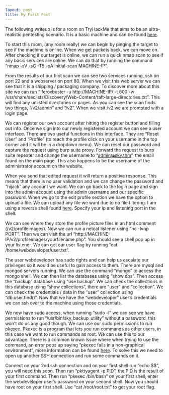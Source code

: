 ```yaml
---
layout: post
title: My First Post
---
```


The following writeup is for a room on TryHackMe that aims to be an ultra-realistic pentesting scenario. It is a basic machine and can be found [here](https://tryhackme.com/room/road). 

To start this room, (any room really) we can begin by pinging the target to see if the machine is online. When we get packets back, we can move on. After checking if our target is online, we can run a quick nmap scan to see if any basic services are online. We can do that by running the command “nmap -sV -sC -T5 -oA initial-scan MACHINE-IP”. 

From the results of our first scan we can see two services running, ssh on port 22 and a webserver on port 80. When we visit this web server we can see that it is a shipping / packaging company. To discover more about this site we can run “`feroxbuster -u http://MACHINE-IP/ -t 600 -w /usr/share/seclists/Discovery/Web-Content/raft-large-directories.txt”. This will find any unlisted directories or pages. As you can see the scan finds two things, “/v2/admin” and “/v2”. When we visit /v2 we are prompted with a login page. 

We can register our own account after hitting the register button and filling out info. Once we sign into our newly registered account we can see a user interface. There are two useful functions in this interface. They are “Reset User” and “Profile” (to reach the profile click on your username in the top corner and it will be in a dropdown menu). We can reset our password and capture the request using burp suite proxy. Forward the request to burp suite repeater and change the username to “admin@sky.thm”, the email found on the main page. This also happens to be the username of the administrator account on the website.

When you send that edited request it will return a positive response. This means that there is no user validation and we can change the password and “hijack” any account we want. We can go back to the login page and sign into the admin account using the admin username and our specific password. When we go to the edit profile section we have the option to upload a file. We can upload any file we want due to no file filtering. I am using a reverse shell found [here](https://github.com/pentestmonkey/php-reverse-shell/blob/master/php-reverse-shell.php). Specify your ip and listening port in the shell.

We can see where they store the profile picture files in an html comment (/v2/profileimages).
Now we can run a netcat listener using “nc -lvnp PORT”. Then we can visit the url “http://MACHINE-IP/v2/profileimages/yourfilename.php”. You should see a shell pop up in your listener. We can get our user flag by running “cat /home/webdeveloper/user.txt”.

The user webdeveloper has sudo rights and can help us escalate our privileges so it would be useful to gain access to them. There are mysql and mongod servers running. We can use the command “mongo” to access the mongo shell. We can then list the databases using “show dbs”. Then access the “backup” database using “use backup”. We can check the collections in this database using “show collections”, there are “user” and “collection”. We can check the credentials / data in the “user” collection using “db.user.find()”. Now that we have the “webdeveloper” user’s credentials we can ssh over to the machine using those credentials. 

We now have sudo access, when running “sudo -l” we can see we have permissions to run “/usr/bin/sky_backup_utility” without a password, this won't do us any good though. We can use our sudo permissions to run pkexec. Pkexec is a program that lets you run commands as other users, in this case we want to run commands as root. We can use this to our advantage. There is a common known issue where when trying to use the command, an error pops up saying “pkexec fails in a non-graphical environment”, more information can be found [here](https://bugs.launchpad.net/ubuntu/+source/policykit-1/+bug/1821415). To solve this we need to open up another SSH connection and run some commands on it.

Connect on your 2nd ssh connection and on your first shell run “echo $$”, you will need this soon. Then run “pkttyagent -p PID”, the PID is the result of your first command. Then run “pkexec /bin/bash” on your first shell, enter the webdeveloper user’s password on your second shell. Now you should have root on your first shell. Use “cat /root/root.txt” to get your root flag.
